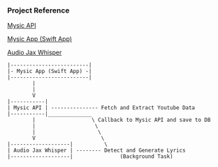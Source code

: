 ### Project Reference

[Mysic API](https://github.com/yusrilsabir22/mysic-api)

[Mysic App (Swift App)](https://github.com/yusrilsabir22/MysicApp)

[Audio Jax Whisper](https://github.com/yusrilsabir22/audio_jax_whisper)

```
|-------------------------|
|- Mysic App (Swift App) -|
|-------------------------|
        |
        |
        V
|-----------|
| Mysic API | --------------- Fetch and Extract Youtube Data
|-----------|______________
        |                  \ Callback to Mysic API and save to DB
        |                   \
        |                    \
        V                     \ 
|-------------------|          \ 
| Audio Jax Whisper | -------- Detect and Generate Lyrics
|-------------------|               (Background Task)
```